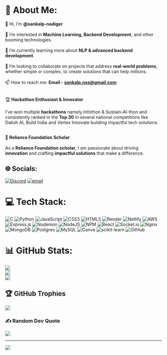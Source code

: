 # 💫 About Me:
👋 Hi, I’m **@sankalp-nadiger**<br>  
👀 I’m interested in **Machine Learning, Backend Development**, and other booming technologies.<br>  
🌱 I’m currently learning more about **NLP & advanced backend development**.<br>  
💞️ I’m looking to collaborate on projects that address **real-world problems**, whether simple or complex, to create solutions that can help millions.<br>  
📫 How to reach me: **Email - sankalp.nss@gmail.com**<br><br>  

🏆 **Hackathon Enthusiast & Innovator**<br>  
I've won multiple **hackathons** namely Infothon & Sustain-AI-thon and consistently ranked in the **Top 30** in several national competitions like Daksh AI, Build India and Vertex Innovate building impactful tech solutions.<br><br>  

🚀 **Reliance Foundation Scholar**<br>  
As a **Reliance Foundation scholar**, I am passionate about driving **innovation** and crafting **impactful solutions** that make a difference.<br>

## 🌐 Socials:
[![Discord](https://img.shields.io/badge/Discord-%237289DA.svg?logo=discord&logoColor=white)](https://discord.gg/discord.gg/3XunjSBF ) [![email](https://img.shields.io/badge/Email-D14836?logo=gmail&logoColor=white)](mailto:sankalp.nss@gmail.com) 

# 💻 Tech Stack:
![C](https://img.shields.io/badge/c-%2300599C.svg?style=plastic&logo=c&logoColor=white) ![Python](https://img.shields.io/badge/python-3670A0?style=plastic&logo=python&logoColor=ffdd54) ![JavaScript](https://img.shields.io/badge/javascript-%23323330.svg?style=plastic&logo=javascript&logoColor=%23F7DF1E) ![CSS3](https://img.shields.io/badge/css3-%231572B6.svg?style=plastic&logo=css3&logoColor=white) ![HTML5](https://img.shields.io/badge/html5-%23E34F26.svg?style=plastic&logo=html5&logoColor=white) ![Render](https://img.shields.io/badge/Render-%46E3B7.svg?style=plastic&logo=render&logoColor=white) ![Netlify](https://img.shields.io/badge/netlify-%23000000.svg?style=plastic&logo=netlify&logoColor=#00C7B7) ![AWS](https://img.shields.io/badge/AWS-%23FF9900.svg?style=plastic&logo=amazon-aws&logoColor=white) ![Express.js](https://img.shields.io/badge/express.js-%23404d59.svg?style=plastic&logo=express&logoColor=%2361DAFB) ![Nodemon](https://img.shields.io/badge/NODEMON-%23323330.svg?style=plastic&logo=nodemon&logoColor=%BBDEAD) ![NodeJS](https://img.shields.io/badge/node.js-6DA55F?style=plastic&logo=node.js&logoColor=white) ![NPM](https://img.shields.io/badge/NPM-%23CB3837.svg?style=plastic&logo=npm&logoColor=white) ![React](https://img.shields.io/badge/react-%2320232a.svg?style=plastic&logo=react&logoColor=%2361DAFB) ![Socket.io](https://img.shields.io/badge/Socket.io-black?style=plastic&logo=socket.io&badgeColor=010101) ![Nginx](https://img.shields.io/badge/nginx-%23009639.svg?style=plastic&logo=nginx&logoColor=white) ![MongoDB](https://img.shields.io/badge/MongoDB-%234ea94b.svg?style=plastic&logo=mongodb&logoColor=white) ![Postgres](https://img.shields.io/badge/postgres-%23316192.svg?style=plastic&logo=postgresql&logoColor=white) ![MySQL](https://img.shields.io/badge/mysql-4479A1.svg?style=plastic&logo=mysql&logoColor=white) ![Canva](https://img.shields.io/badge/Canva-%2300C4CC.svg?style=plastic&logo=Canva&logoColor=white) ![scikit-learn](https://img.shields.io/badge/scikit--learn-%23F7931E.svg?style=plastic&logo=scikit-learn&logoColor=white) ![GitHub](https://img.shields.io/badge/github-%23121011.svg?style=plastic&logo=github&logoColor=white)
# 📊 GitHub Stats:
![](https://github-readme-stats.vercel.app/api?username=sankalp-nadiger&theme=dark&hide_border=false&include_all_commits=false&count_private=false)<br/>
![](https://nirzak-streak-stats.vercel.app/?user=sankalp-nadiger&theme=dark&hide_border=false)<br/>
![](https://github-readme-stats.vercel.app/api/top-langs/?username=sankalp-nadiger&theme=dark&hide_border=false&include_all_commits=false&count_private=false&layout=compact)

## 🏆 GitHub Trophies
![](https://github-profile-trophy.vercel.app/?username=sankalp-nadiger&theme=monokai&no-frame=false&no-bg=true&margin-w=4)

### ✍️ Random Dev Quote
![](https://quotes-github-readme.vercel.app/api?type=horizontal&theme=radical)

---
[![](https://visitcount.itsvg.in/api?id=sankalp-nadiger&icon=0&color=0)](https://visitcount.itsvg.in)

<!-- Proudly created with GPRM ( https://gprm.itsvg.in ) -->
